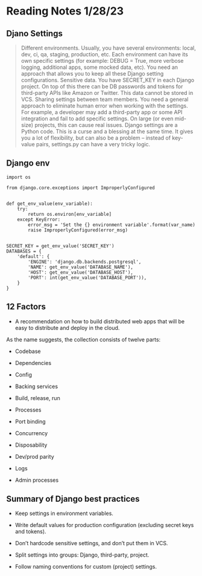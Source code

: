 # Reading Notes 1/28/23

## Djano Settings

> Different environments. Usually, you have several environments: local, dev, ci, qa, staging, production, etc. Each environment can have its own specific settings (for example: DEBUG = True, more verbose logging, additional apps, some mocked data, etc). You need an approach that allows you to keep all these Django setting configurations.
> Sensitive data. You have SECRET_KEY in each Django project. On top of this there can be DB passwords and tokens for third-party APIs like Amazon or Twitter. This data cannot be stored in VCS.
> Sharing settings between team members. You need a general approach to eliminate human error when working with the settings. For example, a developer may add a third-party app or some API integration and fail to add specific settings. On large (or even mid-size) projects, this can cause real issues.
> Django settings are a Python code. This is a curse and a blessing at the same time. It gives you a lot of flexibility, but can also be a problem – instead of key-value pairs, settings.py can have a very tricky logic.

## Django env

```Example:
import os

from django.core.exceptions import ImproperlyConfigured


def get_env_value(env_variable):
    try:
      	return os.environ[env_variable]
    except KeyError:
        error_msg = 'Set the {} environment variable'.format(var_name)
        raise ImproperlyConfigured(error_msg)


SECRET_KEY = get_env_value('SECRET_KEY')
DATABASES = {
    'default': {
        'ENGINE': 'django.db.backends.postgresql',
        'NAME': get_env_value('DATABASE_NAME'),
        'HOST': get_env_value('DATABASE_HOST'),
        'PORT': int(get_env_value('DATABASE_PORT')),
    }
}
```

## 12 Factors

- A recommendation on how to build distributed web apps that will be easy to distribute and deploy in the cloud.

As the name suggests, the collection consists of twelve parts:

- Codebase

- Dependencies

- Config

- Backing services

- Build, release, run

- Processes

- Port binding

- Concurrency

- Disposability

- Dev/prod parity

- Logs

- Admin processes

## Summary of Django best practices

- Keep settings in environment variables.

- Write default values for production configuration (excluding secret keys and tokens).

- Don’t hardcode sensitive settings, and don’t put them in VCS.

- Split settings into groups: Django, third-party, project.

- Follow naming conventions for custom (project) settings.
